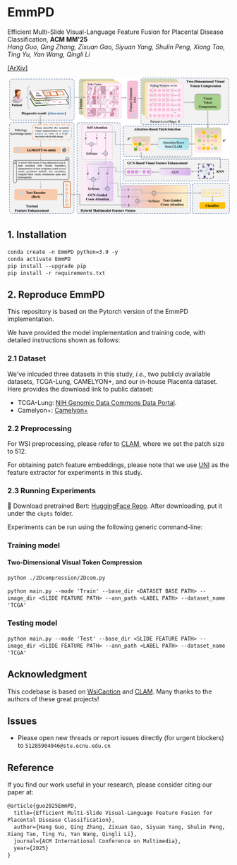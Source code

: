 # EmmPD

Efficient Multi-Slide Visual-Language Feature Fusion for Placental Disease Classification, **ACM MM'25**\
*Hang Guo, Qing Zhang, Zixuan Gao, Siyuan Yang, Shulin Peng, Xiang Tao, Ting Yu, Yan Wang, Qingli Li*

[[ArXiv]]()

![Methodology of EmmPD](pics/framework.png)

## 1. Installation
```Shell
conda create -n EmmPD python=3.9 -y
conda activate EmmPD
pip install --upgrade pip 
pip install -r requirements.txt
```

## 2. Reproduce EmmPD
This repository is based on the Pytorch version of the EmmPD implementation.

We have provided the model implementation and training code, with detailed instructions shown as follows:

### 2.1 Dataset
We've inlcuded three datasets in this study, *i.e.*, two publicly available datasets, TCGA-Lung, CAMELYON+, and our in-house Placenta dataset. Here provides the download link to public dataset:
- TCGA-Lung:  [NIH Genomic Data Commons Data Portal](https://portal.gdc.cancer.gov/).
- Camelyon+: [Camelyon+](https://doi.org/10.57760/sciencedb.16442/)

### 2.2 Preprocessing
For WSI preprocessing, please refer to [CLAM](https://github.com/mahmoodlab/CLAM), where we set the patch size to 512.

For obtaining patch feature embeddings, please note that we use [UNI](https://github.com/mahmoodlab/UNI) as the feature extractor for experiments in this study.

### 2.3 Running Experiments
🌟 Download pretrained Bert: [HuggingFace Repo](https://www.huggingface.co/bert-base-uncased). After downloading, put it under the `ckpts` folder.

Experiments can be run using the following generic command-line:
### Training model
#### Two-Dimensional Visual Token Compression
```shell
python ./2Dcompression/2Dcom.py
```
```shell
python main.py --mode 'Train' --base_dir <DATASET BASE PATH> --image_dir <SLIDE FEATURE PATH> --ann_path <LABEL PATH> --dataset_name 'TCGA'
```
### Testing model
```shell
python main.py --mode 'Test' --base_dir <SLIDE FEATURE PATH> --image_dir <SLIDE FEATURE PATH> --ann_path <LABEL PATH> --dataset_name 'TCGA'
```

## Acknowledgment
This codebase is based on [WsiCaption](https://github.com/cpystan/Wsi-Caption/tree/master) and [CLAM](https://github.com/mahmoodlab/CLAM). Many thanks to the authors of these great projects!

## Issues
- Please open new threads or report issues directly (for urgent blockers) to `51285904046@stu.ecnu.edu.cn`

## Reference
If you find our work useful in your research, please consider citing our paper at:
```
@article{guo2025EmmPD,
  title={Efficient Multi-Slide Visual-Language Feature Fusion for Placental Disease Classification},
  author={Hang Guo, Qing Zhang, Zixuan Gao, Siyuan Yang, Shulin Peng, Xiang Tao, Ting Yu, Yan Wang, Qingli Li},
  journal={ACM International Conference on Multimedia},
  year={2025}
}
```
